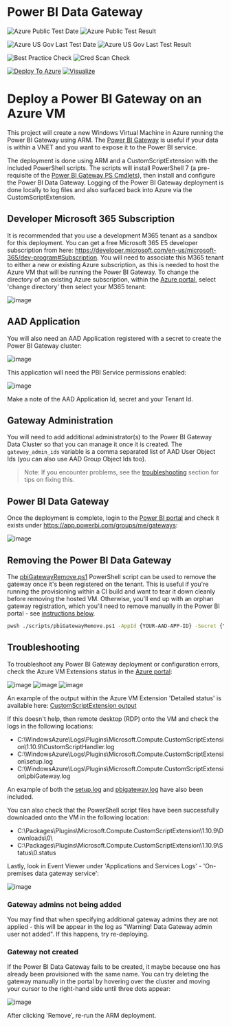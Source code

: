 # Power BI Data Gateway

![Azure Public Test Date](https://azurequickstartsservice.blob.core.windows.net/badges/101-vm-with-powerbi-data-gateway/PublicLastTestDate.svg)
![Azure Public Test Result](https://azurequickstartsservice.blob.core.windows.net/badges/101-vm-with-powerbi-data-gateway/PublicDeployment.svg)

![Azure US Gov Last Test Date](https://azurequickstartsservice.blob.core.windows.net/badges/101-vm-with-powerbi-data-gateway/FairfaxLastTestDate.svg)
![Azure US Gov Last Test Result](https://azurequickstartsservice.blob.core.windows.net/badges/101-vm-with-powerbi-data-gateway/FairfaxDeployment.svg)

![Best Practice Check](https://azurequickstartsservice.blob.core.windows.net/badges/101-vm-with-powerbi-data-gateway/BestPracticeResult.svg)
![Cred Scan Check](https://azurequickstartsservice.blob.core.windows.net/badges/101-vm-with-powerbi-data-gateway/CredScanResult.svg)

[![Deploy To Azure](https://raw.githubusercontent.com/Azure/azure-quickstart-templates/master/1-CONTRIBUTION-GUIDE/images/deploytoazure.svg?sanitize=true)](https://portal.azure.com/#create/Microsoft.Template/uri/https%3A%2F%2Fraw.githubusercontent.com%2FAzure%2Fazure-quickstart-templates%2Fmaster%2F101-vm-with-powerbi-data-gateway%2Fazuredeploy.json)  [![Visualize](https://raw.githubusercontent.com/Azure/azure-quickstart-templates/master/1-CONTRIBUTION-GUIDE/images/visualizebutton.svg?sanitize=true)](http://armviz.io/#/?load=https%3A%2F%2Fraw.githubusercontent.com%2FAzure%2Fazure-quickstart-templates%2Fmaster%2F101-vm-with-powerbi-data-gateway%2Fazuredeploy.json)

# Deploy a Power BI Gateway on an Azure VM

This project will create a new Windows Virtual Machine in Azure running the Power BI Gateway using ARM.  The [Power BI Gateway](https://docs.microsoft.com/en-us/data-integration/gateway/service-gateway-onprem) is useful if your data is within a VNET and you want to expose it to the Power BI service.

The deployment is done using ARM and a CustomScriptExtension with the included PowerShell scripts.  The scripts will install PowerShell 7 (a pre-requisite of the [Power BI Gateway PS Cmdlets](https://docs.microsoft.com/en-us/powershell/gateway/overview?view=datagateway-ps)), then install and configure the Power BI Data Gateway.  Logging of the Power BI Gateway deployment is done locally to log files and also surfaced back into Azure via the CustomScriptExtension.

## Developer Microsoft 365 Subscription

It is recommended that you use a development M365 tenant as a sandbox for this deployment.  You can get a free Microsoft 365 E5 developer subscription from here: https://developer.microsoft.com/en-us/microsoft-365/dev-program#Subscription.  You will need to associate this M365 tenant to either a new or existing Azure subscription, as this is needed to host the Azure VM that will be running the Power BI Gateway.  To change the directory of an existing Azure subscription, within the [Azure portal](https://portal.azure.com/), select 'change directory' then select your M365 tenant:

![image](images/azure_directory.png)

## AAD Application

You will also need an AAD Application registered with a secret to create the Power BI Gateway cluster:

![image](images/aad_app.png)

This application will need the PBI Service permissions enabled:

![image](images/aad_app_permissions.png)

Make a note of the AAD Application Id, secret and your Tenant Id.

## Gateway Administration

You will need to add additional administrator(s) to the Power BI Gateway Data Cluster so that you can manage it once it is created.  The `gateway_admin_ids` variable is a comma separated list of AAD User Object Ids (you can also use AAD Group Object Ids too).

> Note: If you encounter problems, see the [troubleshooting](#Troubleshooting) section for tips on fixing this.

## Power BI Data Gateway

Once the deployment is complete, login to the [Power BI portal](https://app.powerbi.com/) and check it exists under https://app.powerbi.com/groups/me/gateways:

![image](images/pbi_gateway.png)

## Removing the Power BI Data Gateway

The [pbiGatewayRemove.ps1](./scripts/pbiGatewayRemove.ps1) PowerShell script can be used to remove the gateway once it's been registered on the tenant.  This is useful if you're running the provisioning within a CI build and want to tear it down cleanly before removing the hosted VM.  Otherwise, you'll end up with an orphan gateway registration, which you'll need to remove manually in the Power BI portal - see [instructions below](#Gateway-not-created).

```bash
pwsh ./scripts/pbiGatewayRemove.ps1 -AppId {YOUR-AAD-APP-ID} -Secret {YOUR-AAD-APP-SECRET} -TenantId {YOUR-AAD-tenant-ID} -GatewayName {YOUR-GATEWAY-NAME} -Region {YOUR-GATEWAY-REGION}
```

## Troubleshooting

To troubleshoot any Power BI Gateway deployment or configuration errors, check the Azure VM Extensions status in the [Azure portal](https://portal.azure.com/):

![image](images/vm_extensions.png)
![image](images/vm_extensions_status.png)
![image](images/vm_extensions_status_output.png)

An example of the output within the Azure VM Extension 'Detailed status' is available here: [CustomScriptExtension output](docs/gatewayinstall.json)

If this doesn't help, then remote desktop (RDP) onto the VM and check the logs in the following locations:

- C:\WindowsAzure\Logs\Plugins\Microsoft.Compute.CustomScriptExtension\1.10.9\CustomScriptHandler.log
- C:\WindowsAzure\Logs\Plugins\Microsoft.Compute.CustomScriptExtension\setup.log
- C:\WindowsAzure\Logs\Plugins\Microsoft.Compute.CustomScriptExtension\pbiGateway.log

An example of both the [setup.log](docs/setup.log) and [pbigateway.log](docs/pbiGateway.log) have also been included.

You can also check that the PowerShell script files have been successfully downloaded onto the VM in the following location:

- C:\Packages\Plugins\Microsoft.Compute.CustomScriptExtension\1.10.9\Downloads\0\
- C:\Packages\Plugins\Microsoft.Compute.CustomScriptExtension\1.10.9\Status\0.status

Lastly, look in Event Viewer under 'Applications and Services Logs' - 'On-premises data gateway service':

![image](images/eventvwr.png)

### Gateway admins not being added

You may find that when specifying additional gateway admins they are not applied - this will be appear in the log as "Warning! Data Gateway admin user not added". If this happens, try re-deploying.

### Gateway not created

If the Power BI Data Gateway fails to be created, it maybe because one has already been provisioned with the same name.  You can try deleting the gateway manually in the portal by hovering over the cluster and moving your cursor to the right-hand side until three dots appear:

![image](images/pbigateway-remove.png)

After clicking 'Remove', re-run the ARM deployment.
